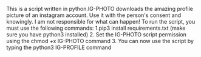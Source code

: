 This is a script written in python.IG-PHOTO downloads the amazing profile picture of an instagram account. Use it with the person's consent and knowingly. I am not responsible for what can happen!
To run the script, you must use the following commands: 1.pip3 install requirements.txt (make sure you have python3 installed)
2. Set the IG-PHOTO script permission using the chmod +x IG-PHOTO command
3. You can now use the script by typing the python3 IG-PROFILE command
